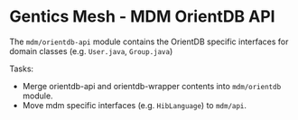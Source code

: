 # Gentics Mesh - MDM OrientDB API

The `mdm/orientdb-api` module contains the OrientDB specific interfaces for domain classes (e.g. `User.java`, `Group.java`)

Tasks:

* Merge orientdb-api and orientdb-wrapper contents into `mdm/orientdb` module.
* Move mdm specific interfaces (e.g. `HibLanguage`) to `mdm/api`.